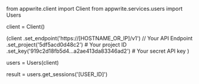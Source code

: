 from appwrite.client import Client
from appwrite.services.users import Users

client = Client()

(client
  .set_endpoint('https://[HOSTNAME_OR_IP]/v1') // Your API Endpoint
  .set_project('5df5acd0d48c2') # Your project ID
  .set_key('919c2d18fb5d4...a2ae413da83346ad2') # Your secret API key
)

users = Users(client)

result = users.get_sessions('[USER_ID]')
